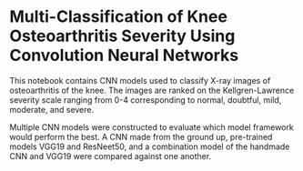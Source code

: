 # Multi-Classification of Knee Osteoarthritis Severity Using Convolution Neural Networks

This notebook contains CNN models used to classify X-ray images of osteoarthritis of the knee. The images are ranked on the Kellgren-Lawrence severity scale ranging from 0-4 corresponding to normal, doubtful, mild, moderate, and severe. 

Multiple CNN models were constructed to evaluate which model framework would perform the best. A CNN made from the ground up, pre-trained models VGG19 and ResNeet50, and a combination model of the handmade CNN and VGG19 were compared against one another. 
